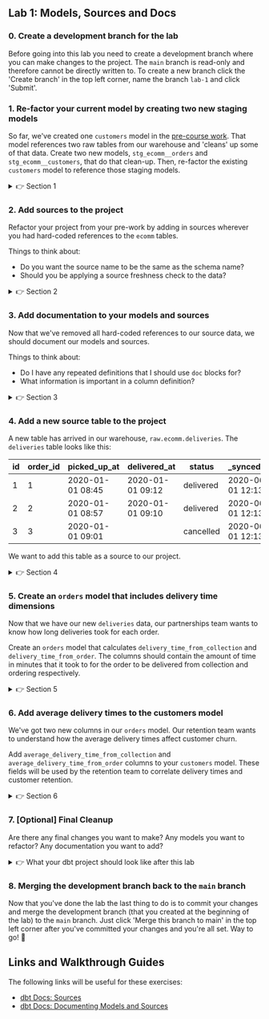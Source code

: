 ## Lab 1: Models, Sources and Docs

### 0. Create a development branch for the lab

Before going into this lab you need to create a development branch where you can make changes to the project. The `main` branch is read-only and therefore cannot be directly written to. To create a new branch click the 'Create branch' in the top left corner, name the branch `lab-1` and click 'Submit'.

### 1. Re-factor your current model by creating two new staging models

So far, we've created one `customers` model in the [pre-course work](../pre-course/pre_course.md). That model references two raw tables from our warehouse and 'cleans' up some of that data. Create two new models, `stg_ecomm__orders` and `stg_ecomm__customers`, that do that clean-up. Then, re-factor the existing `customers` model to reference those staging models.

<details>
  <summary>👉 Section 1</summary>

  (1) Create a new file in the `models/` directory called `stg_ecomm__orders.sql` that contains the following SQL:

  ```sql
  with source as (
    select
      *
    from raw.ecomm.orders
  ),

  renamed as (
    select
      id as order_id,
      *,
      created_at as ordered_at,
      status as order_status
    from source
  ),

  final as (
    select
      *
    from renamed
  )

  select
    *
  from final
  ```
  (2) Create a new file in the `models/` directory called `stg_ecomm__customers.sql` that contains the following SQL:

  ```sql
  with source as (
    select
      *
    from raw.ecomm.customers
  ),

  renamed as (
    select
      id as customer_id,
      *
    from source
  ),

  final as (
    select
      *
    from renamed
  )

  select
    *
  from final
  ```
  (3) Re-factor the top two CTEs of our original `customers` model to select from our new models using the `ref` macro. The first CTE should now be:

  ```sql
  select
    *
  from {{ ref('stg_ecomm__orders') }}
  ```

  (4) Execute `dbt run` in the console at the bottom of your screen to make sure everything is working. (This will be the final step of many sections. Eventually I'll stop listing it explicitly.)
</details>

### 2. Add sources to the project

Refactor your project from your pre-work by adding in sources wherever you had hard-coded references to the `ecomm` tables.

Things to think about:
* Do you want the source name to be the same as the schema name?
* Should you be applying a source freshness check to the data?

<details>
  <summary>👉 Section 2</summary>

  (1) Create a new file in the `models/` directly called `sources.yml`. At a minimum, the file should have the following information:
  ```yml
  version: 2

  sources:
    - name: ecomm
      database: raw
      tables:
        - name: customers
        - name: orders
  ```

  (2) Replace the hard-coded table references in `stg_ecomm__orders` and `stg_ecomm__customers` with the source function. The source function looks like:
  ```sql
  {{ source('ecomm', 'customers') }}
  ```

  (3) Execute `dbt run` in the console at the bottom of your screen to make sure everything is working.

</details>

### 3. Add documentation to your models and sources

Now that we've removed all hard-coded references to our source data, we should document our models and sources.

Things to think about:
* Do I have any repeated definitions that I should use `doc` blocks for?
* What information is important in a column definition?

<details>
  <summary>👉 Section 3</summary>

  (1) Update your `sources.yml` file with descriptions for either the tables or the columns. In this example, I have added a description to each table:
  ```yml
  version: 2

  sources:
    - name: ecomm
      database: raw
      tables:
        - name: customers
          description: Each record in this table represents a customer in our ecommerce application.
        - name: orders
          description: Each record in this table represents an order in our ecommerce application.
  ```

  (2) Create a new file in the `models/` directory called `schema.yml`. In this example, I have added table descriptions and some column descriptions:
  ```yml
  version: 2

  models:
    - name: customers
      description: Each record represents a customer.
      columns:
        - name: customer_id
          description: A unique customer ID from our ecommerce application.
        - name: first_name
          description: A customer's first name.
        - name: last_name
          description: A customer's last name.
        - name: count_orders
          description: The number of orders a customer has had all-time.
        - name: first_order_at
          description: The timestamp of a customer's first order.
        - name: most_recent_order_at
          description: The timestamp of a customer's most recent order.
  ```

  (3) Execute `dbt docs generate` in the console at the bottom of your screen to make sure everything is working. If it runs successfully, you can click in the top left corner to see your auto-generated documentation.

</details>

### 4. Add a new source table to the project

A new table has arrived in our warehouse, `raw.ecomm.deliveries`. The `deliveries` table looks like this:

| id | order_id | picked_up_at     | delivered_at     | status    | _synced_at       |
|----|----------|------------------|------------------|-----------|------------------|
| 1  | 1        | 2020-01-01 08:45 | 2020-01-01 09:12 | delivered | 2020-06-01 12:13 |
| 2  | 2        | 2020-01-01 08:57 | 2020-01-01 09:10 | delivered | 2020-06-01 12:13 |
| 3  | 3        | 2020-01-01 09:01 |                  | cancelled | 2020-06-01 12:13 |

We want to add this table as a source to our project. 

<details>
  <summary>👉 Section 4</summary>

  (1) Add the `deliveries` table in your `models/sources.yml` file.

</details>

### 5. Create an `orders` model that includes delivery time dimensions

Now that we have our new `deliveries` data, our partnerships team wants to know how long deliveries took for each order.

Create an `orders` model that calculates `delivery_time_from_collection` and `delivery_time_from_order`. The columns should contain the amount of time in minutes that it took to for the order to be delivered from collection and ordering respectively.

<details>
  <summary>👉 Section 5</summary>

  (1) While we could reference the source table directly in the orders model, we'll follow the standard we've set above and create an `stg_` model for the deliveries table. Create a new file in the `models/` directory called `stg_ecomm__deliveries.sql` that contains the following SQL:
  ```sql
  with source as (
    select
        *
    from {{ source('ecomm', 'deliveries') }}
  ),

  renamed as (
    select
      id as delivery_id,
      *,
      status as delivery_status
    from source
  ),

  final as (
    select
      *
    from renamed
  )

  select
    *
  from final
  ```

  (2) Create a new file in the `models/` directory called `orders.sql` that contains the following SQL:
  ```sql
  with orders as (
    select 
      *
    from {{ ref('stg_ecomm__orders') }}
  ),
  
  deliveries as (
    select
      *
    from {{ ref('stg_ecomm__deliveries') }}
  ),
  
  deliveries_filtered as (
    select 
      *
    from deliveries
    where delivery_status = 'delivered'
  ),
  
  joined as (
    select
      orders.order_id,
      orders.customer_id,
      orders.ordered_at,
      orders.order_status,
      orders.total_amount,
      orders.store_id,
      datediff('minutes', orders.ordered_at, deliveries_filtered.delivered_at) as delivery_time_from_order,
      datediff('minutes', deliveries_filtered.picked_up_at, deliveries_filtered.delivered_at) as delivery_time_from_collection
    from orders
    left join deliveries_filtered on (orders.order_id = deliveries_filtered.order_id)
  )

  select
    *
  from joined
  ```

  (3) Execute `dbt run` in the console at the bottom of your screen to make sure everything is working.

</details>

### 6. Add average delivery times to the customers model

We've got two new columns in our `orders` model. Our retention team wants to understand how the average delivery times affect customer churn.

Add `average_delivery_time_from_collection` and `average_delivery_time_from_order` columns to your `customers` model. These fields will be used by the retention team to correlate delivery times and customer retention.

<details>
  <summary>👉 Section 6</summary>

  (1) In the `orders` CTE in the `customers` model, replace `{{ ref('stg_ecomm__orders') }}` with `{{ ref('orders') }}`. The model will now reference our new orders model instead of the original `stg_` model.

  (2) In our `customer_metrics` CTE, add two new lines for the average delivery time metrics:
  ```sql
  avg(delivery_time_from_collection) as average_delivery_time_from_collection,
  avg(delivery_time_from_order) as average_delivery_time_from_order,
  ```

  (3) Finally, add those two new fiels in your `joined` CTE.

  (4) Execute `dbt run` in the console at the bottom of your screen to make sure everything is working.

</details>

### 7. [Optional] Final Cleanup

Are there any final changes you want to make? Any models you want to refactor? Any documentation you want to add?


<details>
  <summary>👉 What your dbt project should look like after this lab</summary>

  ```
  analysis/
  logs/
  macros/
  models/
  ├─ customers.sql
  ├─ orders.sql
  ├─ schema.yml
  ├─ sources.yml
  ├─ stg_ecomm__customers.sql
  ├─ stg_ecomm__deliveries.sql
  ├─ stg_ecomm__orders.sql
  seeds/
  snapshots/
  target/
  tests/
  .gitignore
  dbt_project.yml
  README.md
  ```
</details>

### 8. Merging the development branch back to the `main` branch

Now that you've done the lab the last thing to do is to commit your changes and merge the development branch (that you created at the beginning of the lab) to the `main` branch. Just click 'Merge this branch to main' in the top left corner after you've committed your changes and you're all set. Way to go! 💯


## Links and Walkthrough Guides

The following links will be useful for these exercises:

* [dbt Docs: Sources](https://docs.getdbt.com/docs/building-a-dbt-project/using-sources/)
* [dbt Docs: Documenting Models and Sources](https://docs.getdbt.com/docs/building-a-dbt-project/documentation/)
